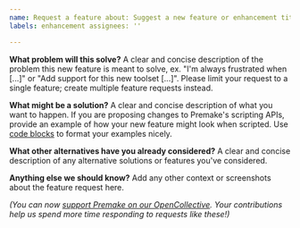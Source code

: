 ```yaml
---
name: Request a feature about: Suggest a new feature or enhancement title: ''
labels: enhancement assignees: ''

---
```


**What problem will this solve?**
A clear and concise description of the problem this new feature is meant to solve, ex. "I'm always frustrated
when [...]" or "Add support for this new toolset [...]". Please limit your request to a single feature; create multiple
feature requests instead.

**What might be a solution?**
A clear and concise description of what you want to happen. If you are proposing changes to Premake's scripting APIs,
provide an example of how your new feature might look when scripted.
Use [code blocks](https://help.github.com/en/articles/creating-and-highlighting-code-blocks) to format your examples
nicely.

**What other alternatives have you already considered?**
A clear and concise description of any alternative solutions or features you've considered.

**Anything else we should know?**
Add any other context or screenshots about the feature request here.

*(You can now [support Premake on our OpenCollective](https://opencollective.com/premake). Your contributions help us
spend more time responding to requests like these!)*

